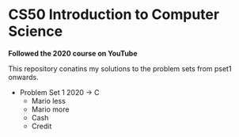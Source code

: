 # CS50 Introduction to Computer Science

**Followed the 2020 course on YouTube**

This repository conatins my solutions to the problem sets from pset1 onwards.

- Problem Set 1 2020 -> C
  - Mario less
  - Mario more
  - Cash
  - Credit
